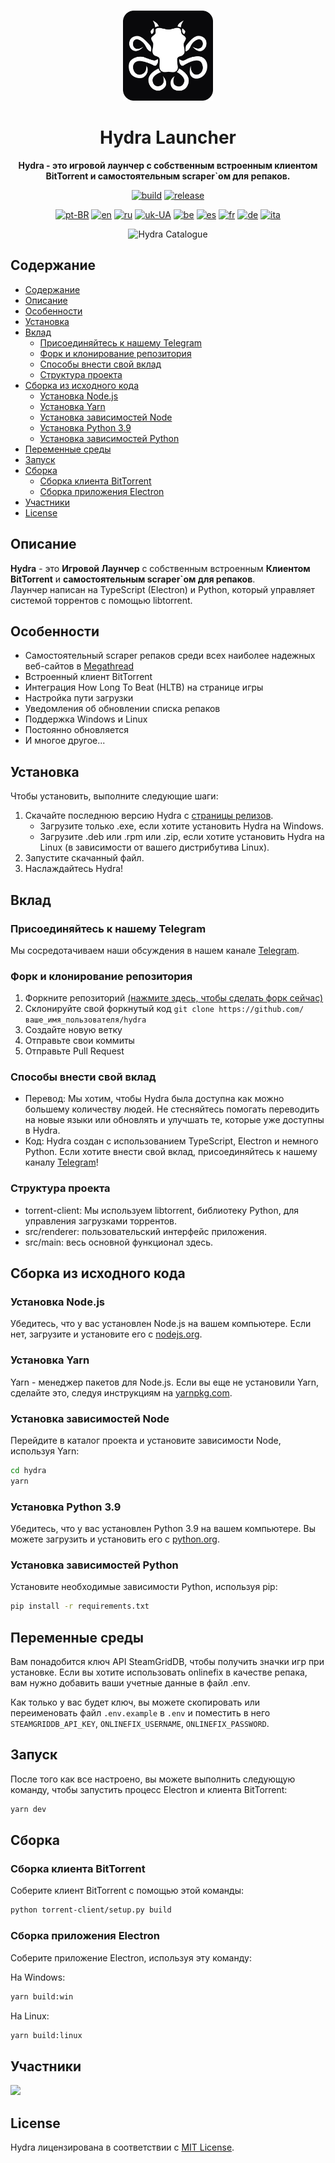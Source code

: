 <br>

<div align="center">

[<img src="./resources/icon.png" width="144"/>](https://hydralauncher.site)

  <h1 align="center">Hydra Launcher</h1>

  <p align="center">
    <strong>Hydra - это игровой лаунчер с собственным встроенным клиентом BitTorrent и самостоятельным scraper`ом для репаков.</strong>
  </p>

[![build](https://img.shields.io/github/actions/workflow/status/hydralauncher/hydra/build.yml)](https://github.com/hydralauncher/hydra/actions)
[![release](https://img.shields.io/github/package-json/v/hydralauncher/hydra)](https://github.com/hydralauncher/hydra/releases)

[![pt-BR](https://img.shields.io/badge/lang-pt--BR-green.svg)](README.pt-BR.md)
[![en](https://img.shields.io/badge/lang-en-red.svg)](README.md)
[![ru](https://img.shields.io/badge/lang-ru-yellow.svg)](README.ru.md)
[![uk-UA](https://img.shields.io/badge/lang-uk--UA-blue)](README.uk-UA.md)
[![be](https://img.shields.io/badge/lang-be-orange)](README.be.md)
[![es](https://img.shields.io/badge/lang-es-red)](README.es.md)
[![fr](https://img.shields.io/badge/lang-fr-blue)](README.fr.md)
[![de](https://img.shields.io/badge/lang-de-black)](README.de.md)
[![ita](https://img.shields.io/badge/lang-it-red)](README.it.md)

![Hydra Catalogue](./docs/screenshot.png)

</div>

## Содержание

- [Содержание](#содержание)
- [Описание](#описание)
- [Особенности](#особенности)
- [Установка](#установка)
- [Вклад](#-вклад)
  - [Присоединяйтесь к нашему Telegram](#-присоединяйтесь-к-нашему-telegram)
  - [Форк и клонирование репозитория](#форк-и-клонирование-репозитория)
  - [Способы внести свой вклад](#способы-внести-свой-вклад)
  - [Структура проекта](#структура-проекта)
- [Сборка из исходного кода](#сборка-из-исходного-кода)
  - [Установка Node.js](#установка-nodejs)
  - [Установка Yarn](#установка-yarn)
  - [Установка зависимостей Node](#установка-зависимостей-node)
  - [Установка Python 3.9](#установка-python-39)
  - [Установка зависимостей Python](#установка-зависимостей-python)
- [Переменные среды](#переменные-среды)
- [Запуск](#запуск)
- [Сборка](#сборка)
  - [Сборка клиента BitTorrent](#сборка-клиента-bittorrent)
  - [Сборка приложения Electron](#сборка-приложения-electron)
- [Участники](#участники)
- [License](#license)

## Описание

**Hydra** - это **Игровой Лаунчер** с собственным встроенным **Клиентом BitTorrent** и **самостоятельным scraper`ом для репаков**.
<br>
Лаунчер написан на TypeScript (Electron) и Python, который управляет системой торрентов с помощью libtorrent.

## Особенности

- Самостоятельный scraper репаков среди всех наиболее надежных веб-сайтов в [Megathread](https://www.reddit.com/r/Piracy/wiki/megathread/)
- Встроенный клиент BitTorrent
- Интеграция How Long To Beat (HLTB) на странице игры
- Настройка пути загрузки
- Уведомления об обновлении списка репаков
- Поддержка Windows и Linux
- Постоянно обновляется
- И многое другое...

## Установка

Чтобы установить, выполните следующие шаги:

1. Скачайте последнюю версию Hydra с [страницы релизов](https://github.com/hydralauncher/hydra/releases/latest).
   - Загрузите только .exe, если хотите установить Hydra на Windows.
   - Загрузите .deb или .rpm или .zip, если хотите установить Hydra на Linux (в зависимости от вашего дистрибутива Linux).
2. Запустите скачанный файл.
3. Наслаждайтесь Hydra!

## <a name="contributing"> Вклад

### <a name="join-our-telegram"></a> Присоединяйтесь к нашему Telegram

Мы сосредотачиваем наши обсуждения в нашем канале [Telegram](https://t.me/hydralauncher).

### Форк и клонирование репозитория

1. Форкните репозиторий [(нажмите здесь, чтобы сделать форк сейчас)](https://github.com/hydralauncher/hydra/fork)
2. Склонируйте свой форкнутый код `git clone https://github.com/ваше_имя_пользователя/hydra`
3. Создайте новую ветку
4. Отправьте свои коммиты
5. Отправьте Pull Request

### Способы внести свой вклад

- Перевод: Мы хотим, чтобы Hydra была доступна как можно большему количеству людей. Не стесняйтесь помогать переводить на новые языки или обновлять и улучшать те, которые уже доступны в Hydra.
- Код: Hydra создан с использованием TypeScript, Electron и немного Python. Если хотите внести свой вклад, присоединяйтесь к нашему каналу [Telegram](https://t.me/hydralauncher)!

### Структура проекта

- torrent-client: Мы используем libtorrent, библиотеку Python, для управления загрузками торрентов.
- src/renderer: пользовательский интерфейс приложения.
- src/main: весь основной функционал здесь.

## Сборка из исходного кода

### Установка Node.js

Убедитесь, что у вас установлен Node.js на вашем компьютере. Если нет, загрузите и установите его с [nodejs.org](https://nodejs.org/).

### Установка Yarn

Yarn - менеджер пакетов для Node.js. Если вы еще не установили Yarn, сделайте это, следуя инструкциям на [yarnpkg.com](https://classic.yarnpkg.com/lang/en/docs/install/).

### Установка зависимостей Node

Перейдите в каталог проекта и установите зависимости Node, используя Yarn:

```bash
cd hydra
yarn
```

### Установка Python 3.9

Убедитесь, что у вас установлен Python 3.9 на вашем компьютере. Вы можете загрузить и установить его с [python.org](https://www.python.org/downloads/release/python-3913/).

### Установка зависимостей Python

Установите необходимые зависимости Python, используя pip:

```bash
pip install -r requirements.txt
```

## Переменные среды

Вам понадобится ключ API SteamGridDB, чтобы получить значки игр при установке.
Если вы хотите использовать onlinefix в качестве репака, вам нужно добавить ваши учетные данные в файл .env.

Как только у вас будет ключ, вы можете скопировать или переименовать файл `.env.example` в `.env` и поместить в него `STEAMGRIDDB_API_KEY`, `ONLINEFIX_USERNAME`, `ONLINEFIX_PASSWORD`.

## Запуск

После того как все настроено, вы можете выполнить следующую команду, чтобы запустить процесс Electron и клиента BitTorrent:

```bash
yarn dev
```

## Сборка

### Сборка клиента BitTorrent

Соберите клиент BitTorrent с помощью этой команды:

```bash
python torrent-client/setup.py build
```

### Сборка приложения Electron

Соберите приложение Electron, используя эту команду:

На Windows:

```bash
yarn build:win
```

На Linux:

```bash
yarn build:linux
```

## Участники

<a href="https://github.com/hydralauncher/hydra/graphs/contributors">
  <img src="https://contrib.rocks/image?repo=hydralauncher/hydra" />
</a>

## License

Hydra лицензирована в соответствии с [MIT License](LICENSE).
